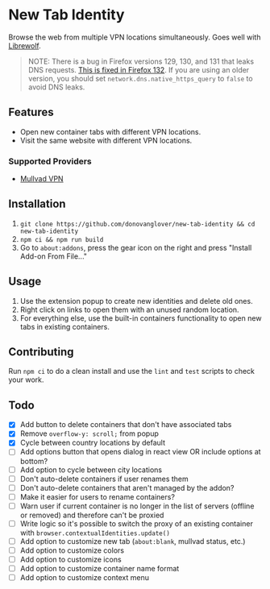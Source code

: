# New Tab Identity

Browse the web from multiple VPN locations simultaneously. Goes well with [Librewolf](https://librewolf.net/).

> NOTE: There is a bug in Firefox versions 129, 130, and 131 that leaks DNS requests. [This is fixed in Firefox 132](https://bugzilla.mozilla.org/show_bug.cgi?id=1910593). If you are using an older version, you should set `network.dns.native_https_query` to `false` to avoid DNS leaks.

## Features

- Open new container tabs with different VPN locations.
- Visit the same website with different VPN locations.

### Supported Providers

- [Mullvad VPN](https://mullvad.net)

## Installation

1. `git clone https://github.com/donovanglover/new-tab-identity && cd new-tab-identity`
2. `npm ci && npm run build`
3. Go to `about:addons`, press the gear icon on the right and press "Install Add-on From File..."

## Usage

1. Use the extension popup to create new identities and delete old ones.
2. Right click on links to open them with an unused random location.
3. For everything else, use the built-in containers functionality to open new tabs in existing containers.

## Contributing

Run `npm ci` to do a clean install and use the `lint` and `test` scripts to check your work.

## Todo

- [x] Add button to delete containers that don't have associated tabs
- [x] Remove `overflow-y: scroll;` from popup
- [x] Cycle between country locations by default
- [ ] Add options button that opens dialog in react view OR include options at bottom?
- [ ] Add option to cycle between city locations
- [ ] Don't auto-delete containers if user renames them
- [ ] Don't auto-delete containers that aren't managed by the addon?
- [ ] Make it easier for users to rename containers?
- [ ] Warn user if current container is no longer in the list of servers (offline or removed) and therefore can't be proxied
- [ ] Write logic so it's possible to switch the proxy of an existing container with `browser.contextualIdentities.update()`
- [ ] Add option to customize new tab (`about:blank`, mullvad status, etc.)
- [ ] Add option to customize colors
- [ ] Add option to customize icons
- [ ] Add option to customize container name format
- [ ] Add option to customize context menu
